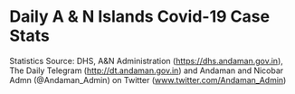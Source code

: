# Daily A & N Islands  Covid-19 Case Stats

Statistics Source: 
DHS, A&N Administration (https://dhs.andaman.gov.in), 
The Daily Telegram (http://dt.andaman.gov.in) and 
Andaman and Nicobar Admn (@Andaman_Admin) on Twitter (www.twitter.com/Andaman_Admin)

